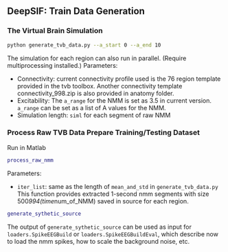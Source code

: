 ## DeepSIF: Train Data Generation

### The Virtual Brain Simulation
```bash
python generate_tvb_data.py --a_start 0 --a_end 10
```
The simulation for each region can also run in parallel. (Require multiprocessing installed.)
Parameters:
* Connectivity: current connectivity profile used is the 76 region template provided in the tvb toolbox. Another connectivity template connectivity_998.zip is also provided in anatomy folder. 
* Excitability: The ```a_range``` for the NMM is set as 3.5 in current version. ```a_range``` can be set as a list of A values for the NMM.
* Simulation length: ```siml``` for each segment of raw NMM

### Process Raw TVB Data Prepare Training/Testing Dataset 
Run in Matlab
```matlab
process_raw_nmm
```
Parameters:
* ```iter_list```: same as the length of ```mean_and_std``` in ```generate_tvb_data.py```
This function provides extracted 1-second nmm segments with size 500*994(time*num_of_NMM) saved in source for each region.

```matlab
generate_sythetic_source
```
The output of ```generate_sythetic_source``` can be used as input for ```loaders.SpikeEEGBuild``` or ```loaders.SpikeEEGBuildEval```, which describe now to load the nmm spikes, how to scale the background noise, etc.
